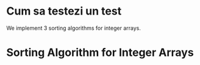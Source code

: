 # Cum sa testezi un test
We implement 3 sorting algorithms for integer arrays.
# Sorting Algorithm for Integer Arrays
